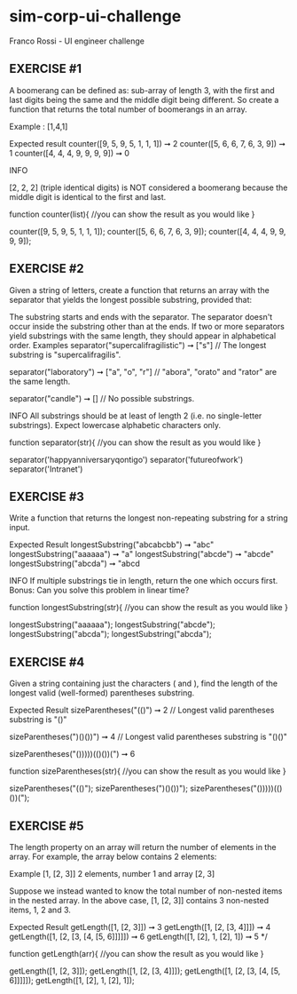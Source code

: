 # sim-corp-ui-challenge
Franco Rossi - UI engineer challenge

## EXERCISE #1

A boomerang can be defined as: sub-array of length 3, with the first and
last digits being the same and the middle digit being different. So
create a function that returns the total number of boomerangs in an
array.

Example : \[1,4,1\]

Expected result counter(\[9, 5, 9, 5, 1, 1, 1\]) ➞ 2 counter(\[5, 6, 6,
7, 6, 3, 9\]) ➞ 1 counter(\[4, 4, 4, 9, 9, 9, 9\]) ➞ 0

INFO

\[2, 2, 2\] (triple identical digits) is NOT considered a boomerang
because the middle digit is identical to the first and last.

function counter(list){ //you can show the result as you would like }

counter(\[9, 5, 9, 5, 1, 1, 1\]); counter(\[5, 6, 6, 7, 6, 3, 9\]);
counter(\[4, 4, 4, 9, 9, 9, 9\]);

## EXERCISE #2

Given a string of letters, create a function that returns an array with
the separator that yields the longest possible substring, provided that:

The substring starts and ends with the separator. The separator doesn\'t
occur inside the substring other than at the ends. If two or more
separators yield substrings with the same length, they should appear in
alphabetical order. Examples separator(\"supercalifragilistic\") ➞
\[\"s\"\] // The longest substring is \"supercalifragilis\".

separator(\"laboratory\") ➞ \[\"a\", \"o\", \"r\"\] // \"abora\",
\"orato\" and \"rator\" are the same length.

separator(\"candle\") ➞ \[\] // No possible substrings.

INFO All substrings should be at least of length 2 (i.e. no
single-letter substrings). Expect lowercase alphabetic characters only.

function separator(str){ //you can show the result as you would like }

separator(\'happyanniversaryqontigo\') separator(\'futureofwork\')
separator(\'Intranet\')

## EXERCISE #3

Write a function that returns the longest non-repeating substring for a
string input.

Expected Result longestSubstring(\"abcabcbb\") ➞ \"abc\"
longestSubstring(\"aaaaaa\") ➞ \"a\" longestSubstring(\"abcde\") ➞
\"abcde\" longestSubstring(\"abcda\") ➞ \"abcd

INFO If multiple substrings tie in length, return the one which occurs
first. Bonus: Can you solve this problem in linear time?

function longestSubstring(str){ //you can show the result as you would
like }

longestSubstring(\"aaaaaa\"); longestSubstring(\"abcde\");
longestSubstring(\"abcda\"); longestSubstring(\"abcda\");

## EXERCISE #4

Given a string containing just the characters ( and ), find the length
of the longest valid (well-formed) parentheses substring.

Expected Result sizeParentheses(\"(()\") ➞ 2 // Longest valid
parentheses substring is \"()\"

sizeParentheses(\")()())\") ➞ 4 // Longest valid parentheses substring
is \"()()\"

sizeParentheses(\"()))))(()())(\") ➞ 6

function sizeParentheses(str){ //you can show the result as you would
like }

sizeParentheses(\"(()\"); sizeParentheses(\")()())\");
sizeParentheses(\"()))))(()())(\");

## EXERCISE #5

The length property on an array will return the number of elements in
the array. For example, the array below contains 2 elements:

Example \[1, \[2, 3\]\] 2 elements, number 1 and array \[2, 3\]

Suppose we instead wanted to know the total number of non-nested items
in the nested array. In the above case, \[1, \[2, 3\]\] contains 3
non-nested items, 1, 2 and 3.

Expected Result getLength(\[1, \[2, 3\]\]) ➞ 3 getLength(\[1, \[2, \[3,
4\]\]\]) ➞ 4 getLength(\[1, \[2, \[3, \[4, \[5, 6\]\]\]\]\]) ➞ 6
getLength(\[1, \[2\], 1, \[2\], 1\]) ➞ 5 \*/

function getLength(arr){ //you can show the result as you would like }

getLength(\[1, \[2, 3\]\]); getLength(\[1, \[2, \[3, 4\]\]\]);
getLength(\[1, \[2, \[3, \[4, \[5, 6\]\]\]\]\]); getLength(\[1, \[2\],
1, \[2\], 1\]);
